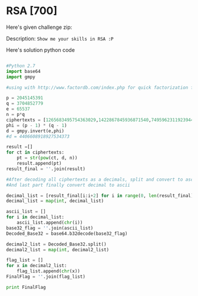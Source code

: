 # RSA [700]

Here's given challenge zip:

Description: 
```Show me your skills in RSA :P```

Here's solution python code

```python

#Python 2.7
import base64
import gmpy

#using with http://www.factordb.com/index.php for quick factorization for n = 7576962585305391589

p = 2045145391
q = 3704852779
e = 65537
n = p*q
ciphertexts = [1265683495754363029,1422867845936871540,7495962311923944330,6022768970112931054,229419552321932918,3656561926651753920,1772755866314518285,3365937215125857045,3360046468411685558,6665584816246982093,3989488349327732617,1904335850816135360,229419552321932918,31373686508890875,1772755866314518285,5055644333261405616,2288021297643029596,4671539261359863152,6643261674820189024,2766406176382193863,1642404682569206145,4025985104428009243,5398532251800069162,1221909921620717475,2288021297643029596,4671539261359863152,664769064133108811,2766406176382193863,515730720669796421,4822403277214863482,4131241857203411167,1873316133056870954,6851707709007888739,2526668656292689836,3596520484061456107,5493129668520855853,1259752622063528705,5484928886036822898,4688751828022785921,3365937215125857045,3360046468411685558,3958106079999151020,5523706116292801963,5055277716378667184,3031183450926368572,267859843632490692,1852208473064098919,888076521181220671,6238421347230771761,5942983273531489288,140608813077386938,2849086260420177433,7178491026098905107,3316744354054117337,1764251739829230819,339799054600629373]
phi = (p - 1) * (q - 1)
d = gmpy.invert(e,phi) 
#d = 4406608918927534373

result =[]
for ct in ciphertexts:
	pt = str(pow(ct, d, n))
	result.append(pt)
result_final = ''.join(result)

#After decoding all ciphertexts as a decimals, split and convert to ascii, then decode base32 
#And last part finally convert decimal to ascii 

decimal_list = [result_final[i:i+2] for i in range(0, len(result_final), 2)]
decimal_list = map(int, decimal_list)

ascii_list = []
for i in decimal_list:
	ascii_list.append(chr(i))
base32_flag = ''.join(ascii_list)
Decoded_Base32 = base64.b32decode(base32_flag)

decimal2_list = Decoded_Base32.split()
decimal2_list = map(int, decimal2_list)

flag_list = []
for x in decimal2_list:
	flag_list.append(chr(x))
FinalFlag = ''.join(flag_list)

print FinalFlag

```